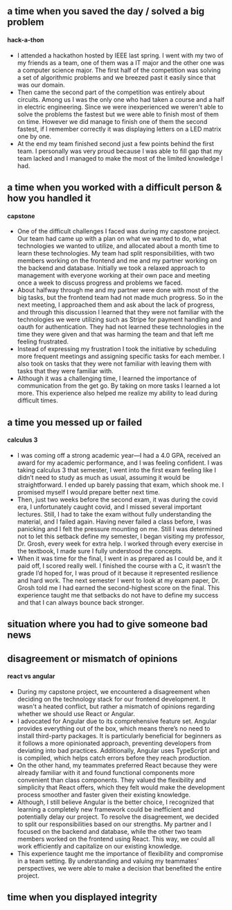 ## a time when you saved the day / solved a big problem
#### hack-a-thon
- I attended a hackathon hosted by IEEE last spring. I went with my two of my friends as a team, one of them was a IT major and the other one was a computer science major. The first half of the competition was solving a set of algorithmic problems and we breezed past it easily since that was our domain. 
- Then came the second part of the competition was entirely about circuits. Among us I was the only one who had taken a course and a half in electric engineering. Since we were inexperienced we weren't able to solve the problems the fastest but we were able to finish most of them on time. However we did manage to finish one of them the second fastest, if I remember correctly it was displaying letters on a LED matrix one by one. 
- At the end my team finished second just a few points behind the first team. I personally was very proud because I was able to fill gap that my team lacked and I managed to make the most of the limited knowledge I had.

## a time when you worked with a difficult person & how you handled it
#### capstone
- One of the difficult challenges I faced was during my capstone project. Our team had came up with a plan on what we wanted to do, what technologies we wanted to utilize, and allocated about a month time to learn these technologies. My team had split responsibilities, with two members working on the frontend and me and my partner working on the backend and database. Initially we took a relaxed approach to management with everyone working at their own pace and meeting once a week to discuss progress and problems we faced. 
- About halfway through me and my partner were done with most of the big tasks, but the frontend team had not made much progress. So in the next meeting, I approached them and ask about the lack of progress, and through this discussion I learned that they were not familiar with the technologies we were utilizing such as Stripe for payment handling and oauth for authentication. They had not learned these technologies in the time they were given and that was harming the team and that left me feeling frustrated. 
- Instead of expressing my frustration I took the initiative by scheduling more frequent meetings and assigning specific tasks for each member. I also took on tasks that they were not familiar with leaving them with tasks that they were familiar with. 
- Although it was a challenging time, I learned the importance of communication from the get go. By taking on more tasks I learned a lot more. This experience also helped me realize my ability to lead during difficult times. 
## a time you messed up or failed
#### calculus 3
- I was coming off a strong academic year—I had a 4.0 GPA, received an award for my academic performance, and I was feeling confident. I was taking calculus 3 that semester, I went into the first exam feeling like I didn’t need to study as much as usual, assuming it would be straightforward. I ended up barely passing that exam, which shook me. I promised myself I would prepare better next time.
- Then, just two weeks before the second exam, it was during the covid era, I unfortunately caught covid, and I missed several important lectures. Still, I had to take the exam without fully understanding the material, and I failed again. Having never failed a class before, I was panicking and I felt the pressure mounting on me. Still I was determined not to let this setback define my semester, I began visiting my professor, Dr. Grosh, every week for extra help. I worked through every exercise in the textbook, I made sure I fully understood the concepts.
- When it was time for the final, I went in as prepared as I could be, and it paid off, I scored really well. I finished the course with a C, it wasn’t the grade I’d hoped for, I was proud of it because it represented resilience and hard work. The next semester I went to look at my exam paper, Dr. Grosh told me I had earned the second-highest score on the final. This experience taught me that setbacks do not have to define my success and that I can always bounce back stronger.
## situation where you had to give someone bad news
## disagreement or mismatch of opinions
#### react vs angular
- During my capstone project, we encountered a disagreement when deciding on the technology stack for our frontend development. It wasn't a heated conflict, but rather a mismatch of opinions regarding whether we should use React or Angular.
- I advocated for Angular due to its comprehensive feature set. Angular provides everything out of the box, which means there’s no need to install third-party packages. It is particularly beneficial for beginners as it follows a more opinionated approach, preventing developers from deviating into bad practices. Additionally, Angular uses TypeScript and is compiled, which helps catch errors before they reach production.
- On the other hand, my teammates preferred React because they were already familiar with it and found functional components more convenient than class components. They valued the flexibility and simplicity that React offers, which they felt would make the development process smoother and faster given their existing knowledge.
- Although, I still believe Angular is the better choice, I recognized that learning a completely new framework could be inefficient and potentially delay our project. To resolve the disagreement, we decided to split our responsibilities based on our strengths. My partner and I focused on the backend and database, while the other two team members worked on the frontend using React. This way, we could all work efficiently and capitalize on our existing knowledge.
- This experience taught me the importance of flexibility and compromise in a team setting. By understanding and valuing my teammates’ perspectives, we were able to make a decision that benefited the entire project.
## time when you displayed integrity
